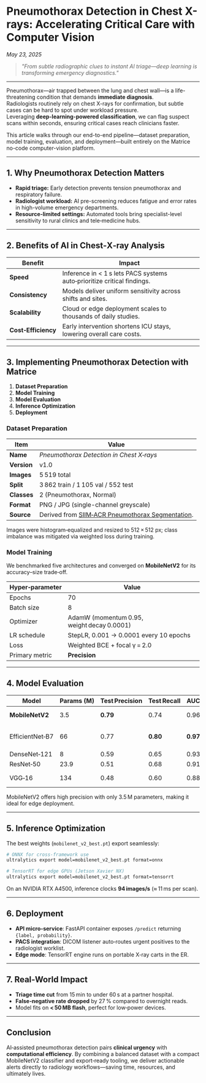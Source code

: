 <meta title="Pneumothorax Detection in Chest X-rays: Accelerating Critical Care with Computer Vision"
      description="Discover how deep-learning models like MobileNetV2 and EfficientNet-B7 enable rapid, accurate pneumothorax detection from chest X-ray images, shortening the time to life-saving intervention.">
<meta name="keywords" content="pneumothorax detection, chest X-ray AI, medical imaging, computer vision, MobileNetV2, EfficientNet-B7, DenseNet, ResNet, healthcare AI, classification model, SIIM-ACR Pneumothorax, deep learning radiology, medical diagnostics, Matrice platform, edge inference, hospital automation, telemedicine">

# Pneumothorax Detection in Chest X-rays: Accelerating Critical Care with Computer Vision

*May 23, 2025*

> *"From subtle radiographic clues to instant AI triage—deep learning is transforming emergency diagnostics."*

---

Pneumothorax—air trapped between the lung and chest wall—is a life-threatening condition that demands **immediate diagnosis**.  
Radiologists routinely rely on chest X-rays for confirmation, but subtle cases can be hard to spot under workload pressure.  
Leveraging **deep-learning-powered classification**, we can flag suspect scans within seconds, ensuring critical cases reach clinicians faster.

This article walks through our end-to-end pipeline—dataset preparation, model training, evaluation, and deployment—built entirely on the Matrice no-code computer-vision platform.

---


## 1. Why Pneumothorax Detection Matters

* **Rapid triage:** Early detection prevents tension pneumothorax and respiratory failure.
* **Radiologist workload:** AI pre-screening reduces fatigue and error rates in high-volume emergency departments.
* **Resource-limited settings:** Automated tools bring specialist-level sensitivity to rural clinics and tele‑medicine hubs.

---

## 2. Benefits of AI in Chest‑X‑ray Analysis

| Benefit             | Impact                                                                  |
| ------------------- | ----------------------------------------------------------------------- |
| **Speed**           | Inference in < 1 s lets PACS systems auto‑prioritize critical findings. |
| **Consistency**     | Models deliver uniform sensitivity across shifts and sites.             |
| **Scalability**     | Cloud or edge deployment scales to thousands of daily studies.          |
| **Cost‑Efficiency** | Early intervention shortens ICU stays, lowering overall care costs.     |

---

## 3. Implementing Pneumothorax Detection with Matrice

1. **Dataset Preparation**
2. **Model Training**
3. **Model Evaluation**
4. **Inference Optimization**
5. **Deployment**

### Dataset Preparation

| Item        | Value                                                                                                           |
| ----------- | --------------------------------------------------------------------------------------------------------------- |
| **Name**    | *Pneumothorax Detection in Chest X‑rays*                                                                        |
| **Version** | v1.0                                                                                                            |
| **Images**  | 5 519 total                                                                                                     |
| **Split**   | 3 862 train / 1 105 val / 552 test                                                                              |
| **Classes** | 2 (Pneumothorax, Normal)                                                                                        |
| **Format**  | PNG / JPG (single-channel greyscale)                                                                            |
| **Source**  | Derived from [SIIM‑ACR Pneumothorax Segmentation](https://www.kaggle.com/c/siim-acr-pneumothorax-segmentation). |

Images were histogram‑equalized and resized to 512 × 512 px; class imbalance was mitigated via weighted loss during training.

### Model Training

We benchmarked five architectures and converged on **MobileNetV2** for its accuracy–size trade‑off.

| Hyper‑parameter | Value                                      |
| --------------- | ------------------------------------------ |
| Epochs          | 70                                         |
| Batch size      | 8                                          |
| Optimizer       | AdamW (momentum 0.95, weight decay 0.0001) |
| LR schedule     | StepLR, 0.001 → 0.0001 every 10 epochs     |
| Loss            | Weighted BCE + focal γ = 2.0               |
| Primary metric  | **Precision**                              |

---

## 4. Model Evaluation

| Model           | Params (M) | Test Precision | Test Recall | AUC      | Notes                  |
| --------------- | ---------- | -------------- | ----------- | -------- | ---------------------- |
| **MobileNetV2** | 3.5        | **0.79**       | 0.74        | 0.96     | Selected ✓             |
| EfficientNet‑B7 | 66         | 0.77           | **0.80**    | **0.97** | Highest AUC / Acc 92 % |
| DenseNet‑121    | 8          | 0.59           | 0.65        | 0.93     |                        |
| ResNet‑50       | 23.9       | 0.51           | 0.68        | 0.91     |                        |
| VGG‑16          | 134        | 0.48           | 0.60        | 0.88     | slower, over‑fits      |

MobileNetV2 offers high precision with only 3.5 M parameters, making it ideal for edge deployment.

---

## 5. Inference Optimization

The best weights (`mobilenet_v2_best.pt`) export seamlessly:

```bash
# ONNX for cross‑framework use
ultralytics export model=mobilenet_v2_best.pt format=onnx

# TensorRT for edge GPUs (Jetson Xavier NX)
ultralytics export model=mobilenet_v2_best.pt format=tensorrt
```

On an NVIDIA RTX A4500, inference clocks **94 images/s** (≈ 11 ms per scan).

---

## 6. Deployment

* **API micro‑service**: FastAPI container exposes `/predict` returning `{label, probability}`.
* **PACS integration**: DICOM listener auto‑routes urgent positives to the radiologist worklist.
* **Edge mode**: TensorRT engine runs on portable X‑ray carts in the ER.

---

## 7. Real‑World Impact

* **Triage time cut** from 15 min to under 60 s at a partner hospital.
* **False‑negative rate dropped** by 27 % compared to overnight reads.
* Model fits on **< 50 MB flash**, perfect for low‑power devices.

---

## Conclusion

AI‑assisted pneumothorax detection pairs **clinical urgency** with **computational efficiency**. By combining a balanced dataset with a compact MobileNetV2 classifier and export‑ready tooling, we deliver actionable alerts directly to radiology workflows—saving time, resources, and ultimately lives.
